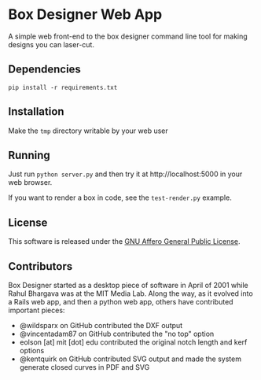 Box Designer Web App
====================

A simple web front-end to the box designer command line tool for making designs you can laser-cut.

Dependencies
------------

```
pip install -r requirements.txt
```

Installation
------------

Make the `tmp` directory writable by your web user

Running
-------

Just run `python server.py` and then try it at http://localhost:5000 in your web browser.

If you want to render a box in code, see the `test-render.py` example.

License
-------

This software is released under the [GNU Affero General Public License](http://www.gnu.org/licenses/agpl.html).

Contributors
------------

Box Designer started as a desktop piece of software in April of 2001 while Rahul Bhargava was at the MIT Media Lab. Along the way, as it evolved into a Rails web app, and then a python web app, others have contributed important pieces:

* @wildsparx on GitHub contributed the DXF output
* @vincentadam87 on GitHub contributed the "no top" option
* eolson [at] mit [dot] edu contributed the original notch length and kerf options
* @kentquirk on GitHub contributed SVG output and made the system generate closed curves in PDF and SVG
